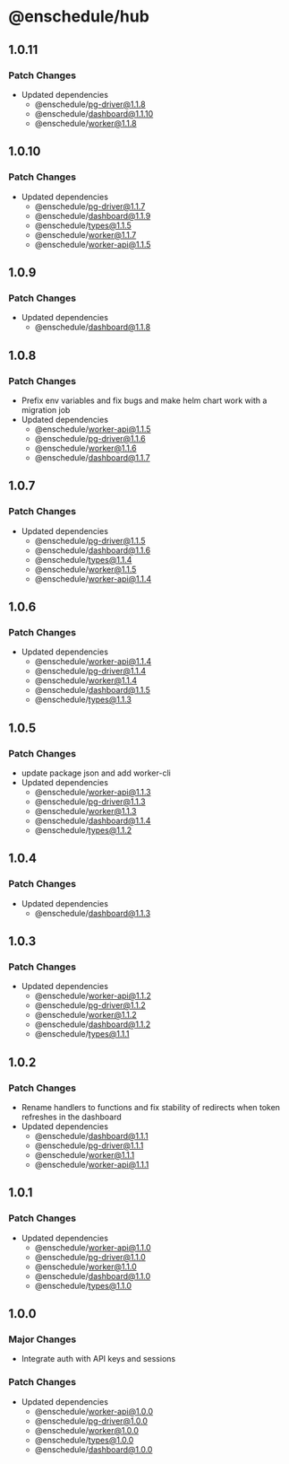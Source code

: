 # @enschedule/hub

## 1.0.11

### Patch Changes

- Updated dependencies
  - @enschedule/pg-driver@1.1.8
  - @enschedule/dashboard@1.1.10
  - @enschedule/worker@1.1.8

## 1.0.10

### Patch Changes

- Updated dependencies
  - @enschedule/pg-driver@1.1.7
  - @enschedule/dashboard@1.1.9
  - @enschedule/types@1.1.5
  - @enschedule/worker@1.1.7
  - @enschedule/worker-api@1.1.5

## 1.0.9

### Patch Changes

- Updated dependencies
  - @enschedule/dashboard@1.1.8

## 1.0.8

### Patch Changes

- Prefix env variables and fix bugs and make helm chart work with a migration job
- Updated dependencies
  - @enschedule/worker-api@1.1.5
  - @enschedule/pg-driver@1.1.6
  - @enschedule/worker@1.1.6
  - @enschedule/dashboard@1.1.7

## 1.0.7

### Patch Changes

- Updated dependencies
  - @enschedule/pg-driver@1.1.5
  - @enschedule/dashboard@1.1.6
  - @enschedule/types@1.1.4
  - @enschedule/worker@1.1.5
  - @enschedule/worker-api@1.1.4

## 1.0.6

### Patch Changes

- Updated dependencies
  - @enschedule/worker-api@1.1.4
  - @enschedule/pg-driver@1.1.4
  - @enschedule/worker@1.1.4
  - @enschedule/dashboard@1.1.5
  - @enschedule/types@1.1.3

## 1.0.5

### Patch Changes

- update package json and add worker-cli
- Updated dependencies
  - @enschedule/worker-api@1.1.3
  - @enschedule/pg-driver@1.1.3
  - @enschedule/worker@1.1.3
  - @enschedule/dashboard@1.1.4
  - @enschedule/types@1.1.2

## 1.0.4

### Patch Changes

- Updated dependencies
  - @enschedule/dashboard@1.1.3

## 1.0.3

### Patch Changes

- Updated dependencies
  - @enschedule/worker-api@1.1.2
  - @enschedule/pg-driver@1.1.2
  - @enschedule/worker@1.1.2
  - @enschedule/dashboard@1.1.2
  - @enschedule/types@1.1.1

## 1.0.2

### Patch Changes

- Rename handlers to functions and fix stability of redirects when token refreshes in the dashboard
- Updated dependencies
  - @enschedule/dashboard@1.1.1
  - @enschedule/pg-driver@1.1.1
  - @enschedule/worker@1.1.1
  - @enschedule/worker-api@1.1.1

## 1.0.1

### Patch Changes

- Updated dependencies
  - @enschedule/worker-api@1.1.0
  - @enschedule/pg-driver@1.1.0
  - @enschedule/worker@1.1.0
  - @enschedule/dashboard@1.1.0
  - @enschedule/types@1.1.0

## 1.0.0

### Major Changes

- Integrate auth with API keys and sessions

### Patch Changes

- Updated dependencies
  - @enschedule/worker-api@1.0.0
  - @enschedule/pg-driver@1.0.0
  - @enschedule/worker@1.0.0
  - @enschedule/types@1.0.0
  - @enschedule/dashboard@1.0.0
